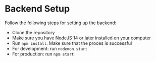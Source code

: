 # Backend Setup

Follow the following steps for setting up the backend:
- Clone the repository
- Make sure you have NodeJS 14 or later installed on your computer
- Run ```npm install```. Make sure that the proces is successful
- For development: run ```nodemon start```
- For production: run ```npm start```

